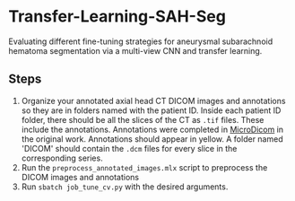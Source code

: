 # Transfer-Learning-SAH-Seg
Evaluating different fine-tuning strategies for aneurysmal subarachnoid hematoma segmentation via a multi-view CNN and transfer learning.

## Steps
1. Organize your annotated axial head CT DICOM images and annotations so they are in folders named with the patient ID. Inside each patient ID folder, there should be all the slices of the CT as `.tif` files. These include the annotations. Annotations were completed in [MicroDicom](https://www.microdicom.com/) in the original work. Annotations should appear in yellow. A folder named 'DICOM' should contain the `.dcm` files for every slice in the corresponding series.
2. Run the `preprocess_annotated_images.mlx` script to preprocess the DICOM images and annotations
3. Run `sbatch job_tune_cv.py` with the desired arguments.

